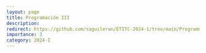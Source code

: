 ```yaml
---
layout: page
title: Programación III
description: 
redirect: https://github.com/saguileran/ETITC-2024-1/tree/main/Programming%203
importance: 3
category: 2024-I
---
```


